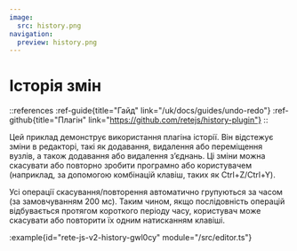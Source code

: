 ```yaml
---
image:
  src: history.png
navigation:
  preview: history.png
---
```


# Історія змін

::references
:ref-guide{title="Гайд" link="/uk/docs/guides/undo-redo"}
:ref-github{title="Плагін" link="https://github.com/retejs/history-plugin"}
::

Цей приклад демонструє використання плагіна історії. Він відстежує зміни в редакторі, такі як додавання, видалення або переміщення вузлів, а також додавання або видалення з’єднань. Ці зміни можна скасувати або повторно зробити програмно або користувачем (наприклад, за допомогою комбінацій клавіш, таких як Ctrl+Z/Ctrl+Y).

Усі операції скасування/повторення автоматично групуються за часом (за замовчуванням 200 мс). Таким чином, якщо послідовність операцій відбувається протягом короткого періоду часу, користувач може скасувати або повторити їх одним натисканням клавіші.

:example{id="rete-js-v2-history-gwl0cy" module="/src/editor.ts"}
